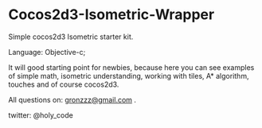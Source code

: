 Cocos2d3-Isometric-Wrapper
==========================

Simple cocos2d3 Isometric starter kit.

Language: Objective-c;

It will good starting point for newbies, because here you can see examples of simple 
math, isometric understanding, working with tiles, A* algorithm, touches and of course cocos2d3.

All questions on: gronzzz@gmail.com .

twitter: @holy_code
